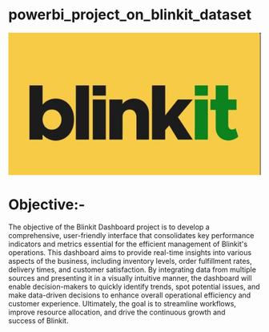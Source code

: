 # powerbi_project_on_blinkit_dataset

![img1](https://github.com/shawakash1992/powerbi_project_on_blinkit_dataset/blob/main/photo%20of%20blinkit.jpg)

# Objective:-
 
  The objective of the Blinkit Dashboard project is to develop a comprehensive, user-friendly interface that consolidates key performance 
  indicators and metrics essential for the efficient management of Blinkit's operations. This dashboard aims to provide real-time insights 
  into various aspects of the business, including inventory levels, order fulfillment rates, delivery times, and customer satisfaction. By 
  integrating data from multiple sources and presenting it in a visually intuitive manner, the dashboard will enable decision-makers to 
  quickly identify trends, spot potential issues, and make data-driven decisions to enhance overall operational efficiency and customer 
  experience. Ultimately, the goal is to streamline workflows, improve resource allocation, and drive the continuous growth and 
  success of Blinkit.



